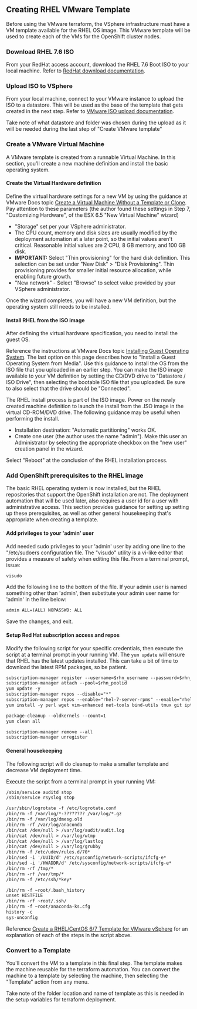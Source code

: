 ## Creating RHEL VMware Template 

Before using the VMware terraform, the VSphere infrastructure must have a VM template available for the RHEL OS image.  This VMware template will be used to create each of the VMs for the OpenShift cluster nodes.

### Download RHEL 7.6 ISO
From your RedHat access account, download the RHEL 7.6 Boot ISO to your local machine.  Refer to [RedHat download documentation](https://access.redhat.com/documentation/en-us/red_hat_enterprise_linux/7/html/installation_guide/chap-download-red-hat-enterprise-linux).

### Upload ISO to VSphere
From your local machine, connect to your VMware instance to upload the ISO to a datastore.  This will be used as the base of the template that gets created in the next step. Refer to [VMware ISO upload documentation](https://docs.vmware.com/en/VMware-vSphere/6.5/com.vmware.vsphere.vm_admin.doc/GUID-492D6904-7471-4D66-9555-9466CCCA6931.html).

Take note of what datastore and folder was chosen during the upload as it will be needed during the last step of "Create VMware template"

### Create a VMware Virtual Machine 
A VMware template is created from a runnable Virtual Machine. In this section, you'll create a new machine definition and install the basic operating system.

#### Create the Virtual Hardware definition
Define the virtual hardware settings for a new VM by using the guidance at VMware Docs topic 
[Create a Virtual Machine Without a Template or Clone](https://docs.vmware.com/en/VMware-vSphere/6.5/com.vmware.vsphere.vm_admin.doc/GUID-AE8AFBF1-75D1-4172-988C-378C35C9FAF2.html). Pay attention to these parameters (the author found these settings in Step 7, "Customizing Hardware", of the ESX 6.5 "New Virtual Machine" wizard)
- "Storage" set per your VSphere administrator.
- The CPU count, memory and disk sizes are usually modified by the deployment automation at a later point, so the initial values aren't critical.  Reasonable initial values are 2 CPU, 8 GB memory, and 100 GB disk.
- **IMPORTANT:** Select "Thin provisioning" for the hard disk definition. This selection can be set under "New Disk" > "Disk Provisioning". Thin provisioning provides for smaller initial resource allocation, while enabling future growth.
- "New network" - Select "Browse" to select value provided by your VSphere administrator.

Once the wizard completes, you will have a new VM definition, but the operating system still needs to be installed.

#### Install RHEL from the ISO image
After defining the virtual hardware specification, you need to install the guest OS. 

Reference the instructions at VMware Docs topic [Installing Guest Operating System](https://docs.vmware.com/en/VMware-vSphere/6.5/com.vmware.vsphere.vm_admin.doc/GUID-90E7F734-D699-4603-B222-AF4DE84459C7.html). The last option on this page describes how to "Install a Guest Operating System from Media". Use this guidance to install the OS from the ISO file that you uploaded in an earlier step. You can make the ISO image available to your VM definition by setting the CD/DVD drive to "Datastore / ISO Drive", then selecting the bootable ISO file that you uploaded. Be sure to also select that the drive should be "Connected".

The RHEL install process is part of the ISO image. Power on the newly created machine definition to launch the install from the .ISO image in the virtual CD-ROM/DVD drive. The following guidance may be useful when performing the install.
- Installation destination: "Automatic partitioning" works OK.
- Create one user (the author uses the name "admin"). Make this user an Administrator by selecting the appropriate checkbox on the "new user" creation panel in the wizard.

Select "Reboot" at the conclusion of the RHEL installation process.

### Add OpenShift prerequisites to the RHEL image
The basic RHEL operating system is now installed, but the RHEL repositories that support the OpenShift installation are not. The deployment automation that will be used later, also requires a user id for a user with administrative access. This section provides guidance for setting up setting up these prerequisites, as well as other general housekeeping that's appropriate when creating a template.

#### Add privileges to your 'admin' user
Add needed sudo privileges to your 'admin' user by adding one line to the "/etc/sudoers configuration file. The "visudo" utility is a vi-like editor that provides a measure of safety when editing this file. From a terminal prompt, issue:

``` md
visudo
```

Add the following line to the bottom of the file. If your admin user is named something other than 'admin', then substitute your admin user name for 'admin' in the line below:
``` md
admin ALL=(ALL) NOPASSWD: ALL
```

Save the changes, and exit.

#### Setup Red Hat subscription access and repos

Modify the following script for your specific credentials, then execute the script at a terminal prompt in your running VM. The `yum update` will ensure that RHEL has the latest updates installed.  This can take a bit of time to download the latest RPM packages, so be patient.

``` md
subscription-manager register --username=$rhn_username --password=$rhn_password
subscription-manager attach --pool=$rhn_poolid
yum update -y
subscription-manager repos --disable="*"
subscription-manager repos --enable="rhel-7-server-rpms" --enable="rhel-7-server-extras-rpms" --enable="rhel-7-server-ose-3.11-rpms" --enable="rhel-7-server-ansible-2.6-rpms" --enable="rhel-7-server-optional-rpms" --enable="rhel-7-fast-datapath-rpms" --enable="rh-gluster-3-client-for-rhel-7-server-rpms"
yum install -y perl wget vim-enhanced net-tools bind-utils tmux git iptables-services bridge-utils docker etcd rpcbind ansible bash-completion dnsmasq ntp logrotate httpd-tools bind-utils firewalld libselinux-python conntrack-tools openssl iproute python-dbus PyYAML yum-utils glusterfs-fuse device-mapper-multipath nfs-utils iscsi-initiator-utils ceph-common atomic cifs-utils samba-common samba-client

package-cleanup --oldkernels --count=1
yum clean all

subscription-manager remove --all
subscription-manager unregister
```

#### General housekeeping
The following script will do cleanup to make a smaller template and decrease VM deployment time. 

Execute the script from a terminal prompt in your running VM:

``` md
/sbin/service auditd stop
/sbin/service rsyslog stop

/usr/sbin/logrotate -f /etc/logrotate.conf
/bin/rm -f /var/log/*-???????? /var/log/*.gz
/bin/rm -f /var/log/dmesg.old
/bin/rm -rf /var/log/anaconda
/bin/cat /dev/null > /var/log/audit/audit.log
/bin/cat /dev/null > /var/log/wtmp
/bin/cat /dev/null > /var/log/lastlog
/bin/cat /dev/null > /var/log/grubby
/bin/rm -f /etc/udev/rules.d/70*
/bin/sed -i '/UUID/d' /etc/sysconfig/network-scripts/ifcfg-e*
/bin/sed -i '/HWADDR/d' /etc/sysconfig/network-scripts/ifcfg-e*
/bin/rm -rf /tmp/*
/bin/rm -rf /var/tmp/*
/bin/rm -f /etc/ssh/*key*

/bin/rm -f ~root/.bash_history
unset HISTFILE
/bin/rm -rf ~root/.ssh/
/bin/rm -f ~root/anaconda-ks.cfg
history -c
sys-unconfig
```
Reference [Create a RHEL/CentOS 6/7 Template for VMware vSphere](https://community.spiceworks.com/how_to/151558-create-a-rhel-centos-6-7-template-for-vmware-vsphere) for an explanation of each of the steps in the script above.

### Convert to a Template
You'll convert the VM to a template in this final step. The template makes the machine reusable for the terraform automation. You can convert the machine to a template by selecting the machine, then selecting the "Template" action from any menu.

Take note of the folder location and name of template as this is needed in the setup variables for terraform deployment.
